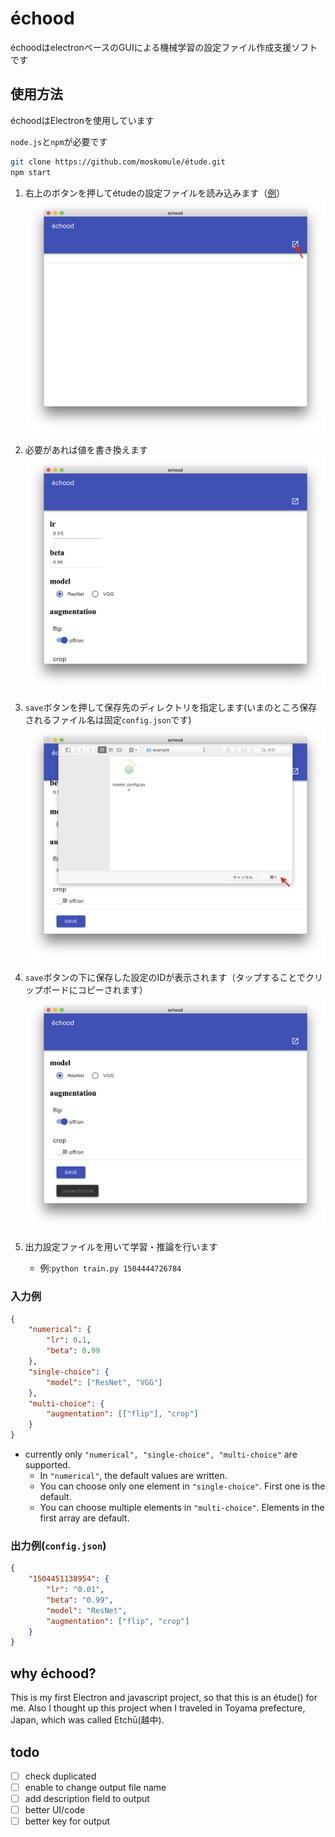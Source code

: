 # échood

échoodはelectronベースのGUIによる機械学習の設定ファイル作成支援ソフトです

## 使用方法

échoodはElectronを使用しています

`node.js`と`npm`が必要です

```bash
git clone https://github.com/moskomule/étude.git
npm start
```

1. 右上のボタンを押してétudeの設定ファイルを読み込みます（[例](example/config/master_config.json)）
    ![](doc/img/start.png)

2. 必要があれば値を書き換えます
![](doc/img/loaded.png)

3. `save`ボタンを押して保存先のディレクトリを指定します(いまのところ保存されるファイル名は固定`config.json`です)
![](doc/img/saving.png)

4. `save`ボタンの下に保存した設定のIDが表示されます（タップすることでクリップボードにコピーされます）
![](doc/img/saved.png)

5. 出力設定ファイルを用いて学習・推論を行います
    + 例:`python train.py 1504444726784`

### 入力例

```json
{
    "numerical": {
        "lr": 0.1,
        "beta": 0.99
    },
    "single-choice": {
        "model": ["ResNet", "VGG"]
    },
    "multi-choice": {
        "augmentation": [["flip"], "crop"]
    }
}
```

* currently only `"numerical", "single-choice", "multi-choice"` are supported.
    + In `"numerical"`, the default values are written.
    + You can choose only one element in `"single-choice"`. First one is the default.
    + You can choose multiple elements in `"multi-choice"`. Elements in the first array are default.

### 出力例(`config.json`)

```json
{
    "1504451138954": {
        "lr": "0.01",
        "beta": "0.99",
        "model": "ResNet",
        "augmentation": ["flip", "crop"]
    }
}
```

## why échood?

This is my first Electron and javascript project, so that this is an étude() for me. Also I thought up this project when I traveled in Toyama prefecture, Japan, which was called Etchū(越中).

## todo

- [ ] check duplicated
- [ ] enable to change output file name
- [ ] add description field to output
- [ ] better UI/code
- [ ] better key for output
